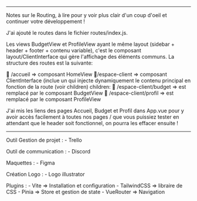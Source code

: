 ***********************************
Notes sur le Routing, à lire pour y voir plus clair d'un coup d'oeil et continuer votre développement !

J'ai ajouté le routes dans le fichier routes/index.js.

Les views BudgetView et ProfileView ayant le même layout (sidebar + header + footer + contenu variable), c'est le composant layout/ClientInterface qui gère l'affichage des éléments communs. La structure des routes est la suivante:

 📌 /accueil => composant HomeView
 📌/espace-client => composant ClientInterface (inclue un <RouterView> qui injecte dynamiquement le contenu principal en fonction de la route (voir children)
         children: 
                📌 /espace-client/budget  => <RouterView> est remplacé par le composant BudgetView
                📌 /espace-client/profil => <RouterView> est remplacé par le composant ProfileView

J'ai mis les liens des pages Accueil, Budget et Profil dans App.vue pour y avoir accès facilement à toutes nos pages / que vous puissiez tester en attendant que le header soit fonctionnel, on pourra les effacer ensuite ! 

***********************************

Outil Gestion de projet :
    - Trello

Outil de communication :
    - Discord

Maquettes : 
    - Figma

Création Logo :
    - Logo illustrator




Plugins :
    - Vite => Installation et configuration
    - TailwindCSS => libraire de CSS
    - Pinia => Store et gestion de state
    - VueRouter => Navigation
